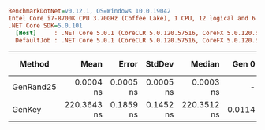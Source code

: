 ``` ini

BenchmarkDotNet=v0.12.1, OS=Windows 10.0.19042
Intel Core i7-8700K CPU 3.70GHz (Coffee Lake), 1 CPU, 12 logical and 6 physical cores
.NET Core SDK=5.0.101
  [Host]     : .NET Core 5.0.1 (CoreCLR 5.0.120.57516, CoreFX 5.0.120.57516), X64 RyuJIT
  DefaultJob : .NET Core 5.0.1 (CoreCLR 5.0.120.57516, CoreFX 5.0.120.57516), X64 RyuJIT


```
|    Method |        Mean |     Error |    StdDev |      Median |  Gen 0 | Gen 1 | Gen 2 | Allocated |
|---------- |------------:|----------:|----------:|------------:|-------:|------:|------:|----------:|
| GenRand25 |   0.0004 ns | 0.0005 ns | 0.0005 ns |   0.0003 ns |      - |     - |     - |         - |
|    GenKey | 220.3643 ns | 0.1859 ns | 0.1452 ns | 220.3512 ns | 0.0114 |     - |     - |      72 B |
